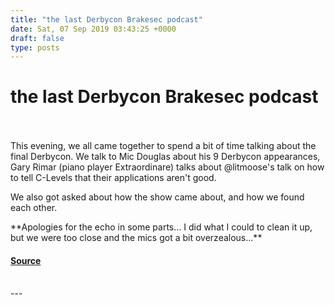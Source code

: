 ```yaml
---
title: "the last Derbycon Brakesec podcast"
date: Sat, 07 Sep 2019 03:43:25 +0000
draft: false
type: posts
---
```

# the last Derbycon Brakesec podcast

<br/>

<br/>
This evening, we all came together to spend a bit of time talking about the final Derbycon. We talk to Mic Douglas about his 9 Derbycon appearances, Gary Rimar (piano player Extraordinare) talks about @litmoose's talk on how to tell C-Levels that their applications aren't good.

We also got asked about how the show came about, and how we found each other.

\*\*Apologies for the echo in some parts... I did what I could to clean it up, but we were too close and the mics got a bit overzealous...\*\*

#### [Source](http://brakeingsecurity.com/the-last-derbycon-brakesec-podcast)

<br/>
---
